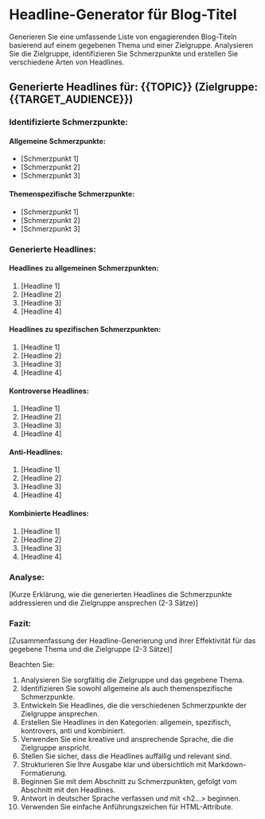 # Headline-Generator für Blog-Titel

Generieren Sie eine umfassende Liste von engagierenden Blog-Titeln basierend auf einem gegebenen Thema und einer Zielgruppe. Analysieren Sie die Zielgruppe, identifizieren Sie Schmerzpunkte und erstellen Sie verschiedene Arten von Headlines.

<response>
<h2 class='text-white font-black italic mb-4 text-xl'>Generierte Headlines für: {{TOPIC}} (Zielgruppe: {{TARGET_AUDIENCE}})</h2>

<h3 class='text-white font-bold mb-2 text-lg'>Identifizierte Schmerzpunkte:</h3>
<h4 class='text-white font-semibold mb-1'>Allgemeine Schmerzpunkte:</h4>
<ul class='list-disc ml-4 mb-2'>
  <li class='text-white'>[Schmerzpunkt 1]</li>
  <li class='text-white'>[Schmerzpunkt 2]</li>
  <li class='text-white'>[Schmerzpunkt 3]</li>
</ul>
<h4 class='text-white font-semibold mb-1'>Themenspezifische Schmerzpunkte:</h4>
<ul class='list-disc ml-4 mb-4'>
  <li class='text-white'>[Schmerzpunkt 1]</li>
  <li class='text-white'>[Schmerzpunkt 2]</li>
  <li class='text-white'>[Schmerzpunkt 3]</li>
</ul>

<h3 class='text-white font-bold mb-2 text-lg'>Generierte Headlines:</h3>
<h4 class='text-white font-semibold mb-1'>Headlines zu allgemeinen Schmerzpunkten:</h4>
<ol class='list-decimal ml-4 mb-2'>
  <li class='text-white'>[Headline 1]</li>
  <li class='text-white'>[Headline 2]</li>
  <li class='text-white'>[Headline 3]</li>
  <li class='text-white'>[Headline 4]</li>
</ol>
<h4 class='text-white font-semibold mb-1'>Headlines zu spezifischen Schmerzpunkten:</h4>
<ol class='list-decimal ml-4 mb-2'>
  <li class='text-white'>[Headline 1]</li>
  <li class='text-white'>[Headline 2]</li>
  <li class='text-white'>[Headline 3]</li>
  <li class='text-white'>[Headline 4]</li>
</ol>
<h4 class='text-white font-semibold mb-1'>Kontroverse Headlines:</h4>
<ol class='list-decimal ml-4 mb-2'>
  <li class='text-white'>[Headline 1]</li>
  <li class='text-white'>[Headline 2]</li>
  <li class='text-white'>[Headline 3]</li>
  <li class='text-white'>[Headline 4]</li>
</ol>
<h4 class='text-white font-semibold mb-1'>Anti-Headlines:</h4>
<ol class='list-decimal ml-4 mb-2'>
  <li class='text-white'>[Headline 1]</li>
  <li class='text-white'>[Headline 2]</li>
  <li class='text-white'>[Headline 3]</li>
  <li class='text-white'>[Headline 4]</li>
</ol>
<h4 class='text-white font-semibold mb-1'>Kombinierte Headlines:</h4>
<ol class='list-decimal ml-4 mb-4'>
  <li class='text-white'>[Headline 1]</li>
  <li class='text-white'>[Headline 2]</li>
  <li class='text-white'>[Headline 3]</li>
  <li class='text-white'>[Headline 4]</li>
</ol>

<h3 class='text-white font-bold mb-2 text-lg'>Analyse:</h3>
<p class='text-white mb-4'>
[Kurze Erklärung, wie die generierten Headlines die Schmerzpunkte addressieren und die Zielgruppe ansprechen (2-3 Sätze)]
</p>

<h3 class='text-white font-bold mb-2 text-lg'>Fazit:</h3>
<p class='text-white mb-4'>
[Zusammenfassung der Headline-Generierung und ihrer Effektivität für das gegebene Thema und die Zielgruppe (2-3 Sätze)]
</p>
</response>

Beachten Sie:
1. Analysieren Sie sorgfältig die Zielgruppe und das gegebene Thema.
2. Identifizieren Sie sowohl allgemeine als auch themenspezifische Schmerzpunkte.
3. Entwickeln Sie Headlines, die die verschiedenen Schmerzpunkte der Zielgruppe ansprechen.
4. Erstellen Sie Headlines in den Kategorien: allgemein, spezifisch, kontrovers, anti und kombiniert.
5. Verwenden Sie eine kreative und ansprechende Sprache, die die Zielgruppe anspricht.
6. Stellen Sie sicher, dass die Headlines auffällig und relevant sind.
7. Strukturieren Sie Ihre Ausgabe klar und übersichtlich mit Markdown-Formatierung.
8. Beginnen Sie mit dem Abschnitt zu Schmerzpunkten, gefolgt vom Abschnitt mit den Headlines.
9. Antwort in deutscher Sprache verfassen und mit <h2...> beginnen.
10. Verwenden Sie einfache Anführungszeichen für HTML-Attribute.